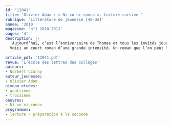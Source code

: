 ```yaml
---
id: '12041'
title: 'Olivier Adam : « Ni vu ni connu ». Lecture cursive '
rubrique: 'Littérature de jeunesse [4e-3e]'
annee: '2010'
magazine: 'n°1 2010-2011'
pages: '4'
description: |-
  'Aujourd’hui, c’est l’anniversaire de Thomas et tous les invités jouent à cache-cache. Caché dans la chambre des parents, Antoine attend qu’on le trouve. Mais personne ne vient. Personne ne le cherche. Ça se passe toujours comme ça pour Antoine. On ne se souvient jamais qu’il est là, qu’il joue, qu’il existe. C’est comme s’il était invisible...
  Voici un court roman d’une grande intensité. Un roman que l’on peut lire à treize ans, mais aussi à trente ou à soixante, car il dit le malheur, la tristesse de ne pas apparaître aux yeux des autres. C’est le cas d’Antoine, l’éternel invisible, celui qu’on ne remarque jamais, ni en bien, ni en mal. Celui qui, au fond, ressemble à tout le monde et à personne. « Ni vu ni connu » touchera aussi les lecteurs adolescents car c’est un âge où les blessures de l’indifférence se font vives. Et, dans ce roman, on lit déjà les cicatrices de l’adulte dans les petits drames de la jeunesse.
  '
article_pdf: '12041.pdf'
revue: 'L’école des lettres des collèges'
auteurs:
- Norbert Czarny
auteur_jeunesse:
- Olivier Adam
niveau_etudes:
- quatrième
- troisième
oeuvres:
- Ni vu ni connu
programmes:
- lecture - préparation à la seconde
---
```

